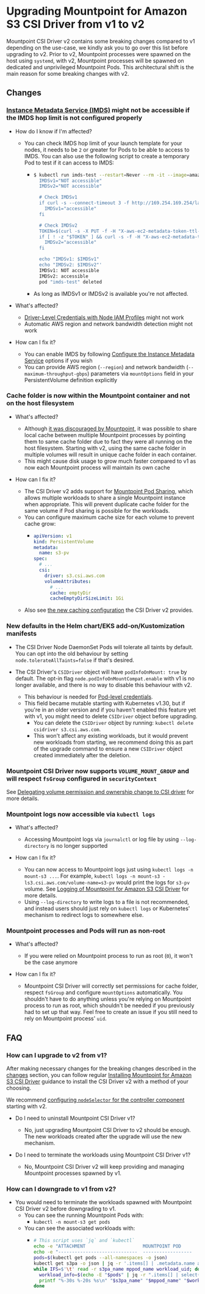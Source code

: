 # Upgrading Mountpoint for Amazon S3 CSI Driver from v1 to v2

Mountpoint CSI Driver v2 contains some breaking changes compared to v1 depending on the use-case,
we kindly ask you to go over this list before upgrading to v2.
Prior to v2, Mountpoint processes were spawned on the host using `systemd`,
with v2, Mountpoint processes will be spawned on dedicated and unprivileged Mountpoint Pods.
This architectural shift is the main reason for some breaking changes with v2.

## Changes

### [Instance Metadata Service (IMDS)](https://docs.aws.amazon.com/AWSEC2/latest/UserGuide/configuring-instance-metadata-service.html) might not be accessible if the IMDS hop limit is not configured properly

- How do I know if I'm affected?
  - You can check IMDS hop limit of your launch template for your nodes, it needs to be `2` or greater for Pods to be able to access to IMDS. You can also use the following script to create a temporary Pod to test if it can access to IMDS:
    - ```bash
      $ kubectl run imds-test --restart=Never --rm -it --image=amazonlinux:2 -- bash -c '
        IMDSv1="NOT accessible"
        IMDSv2="NOT accessible"

        # Check IMDSv1
        if curl -s --connect-timeout 3 -f http://169.254.169.254/latest/meta-data/ &>/dev/null; then
          IMDSv1="accessible"
        fi

        # Check IMDSv2
        TOKEN=$(curl -s -X PUT -f -H "X-aws-ec2-metadata-token-ttl-seconds: 21600" http://169.254.169.254/latest/api/token 2>/dev/null)
        if [ ! -z "$TOKEN" ] && curl -s -f -H "X-aws-ec2-metadata-token: $TOKEN" http://169.254.169.254/latest/meta-data/ &>/dev/null; then
          IMDSv2="accessible"
        fi

        echo "IMDSv1: $IMDSv1"
        echo "IMDSv2: $IMDSv2"'
        IMDSv1: NOT accessible
        IMDSv2: accessible
        pod "imds-test" deleted
      ```
    - As long as IMDSv1 or IMDSv2 is available you're not affected.

- What's affected?
  - [Driver-Level Credentials with Node IAM Profiles](./CONFIGURATION.md#driver-level-credentials-with-node-iam-profiles) might not work
  - Automatic AWS region and network bandwidth detection might not work

- How can I fix it?
  - You can enable IMDS by following [Configure the Instance Metadata Service](https://docs.aws.amazon.com/AWSEC2/latest/UserGuide/configuring-instance-metadata-options.html) options if you wish
  - You can provide AWS region (`--region`) and network bandwidth (`--maximum-throughput-gbps`) parameters via `mountOptions` field in your PersistentVolume definition explicitly

### Cache folder is now within the Mountpoint container and not on the host filesystem

- What's affected?
  - Although [it was discouraged by Mountpoint](https://github.com/awslabs/mountpoint-s3/blob/main/doc/CONFIGURATION.md#using-multiple-mountpoint-processes-on-a-host), it was possible to share local cache between multiple Mountpoint processes by pointing them to same cache folder due to fact they were all running on the host filesystem. Starting with v2, using the same cache folder in multiple volumes will result in unique cache folder in each container.
  - This might cause disk usage to grow much faster compared to v1 as now each Mountpoint process will maintain its own cache

- How can I fix it?
  - The CSI Driver v2 adds support for [Mountpoint Pod Sharing](MOUNTPOINT_POD_SHARING.md), which allows multiple workloads to share a single Mountpoint instance when appropriate. This will prevent duplicate cache folder for the same volume if Pod sharing is possible for the workloads.
  - You can configure maximum cache size for each volume to prevent cache grow:
    - ```yaml
      apiVersion: v1
      kind: PersistentVolume
      metadata:
        name: s3-pv
      spec:
        # ...
        csi:
          driver: s3.csi.aws.com
          volumeAttributes:
            # ...
            cache: emptyDir
            cacheEmptyDirSizeLimit: 1Gi
        ```
  - Also see [the new caching configuration](CACHING.md) the CSI Driver v2 provides.

### New defaults in the Helm chart/EKS add-on/Kustomization manifests

- The CSI Driver Node DaemonSet Pods will tolerate all taints by default. You can opt into the old behaviour by setting `node.tolerateAllTaints=false` if that's desired.

- The CSI Driver's `CSIDriver` object will have `podInfoOnMount: true` by default. The opt-in flag `node.podInfoOnMountCompat.enable` with v1 is no longer available, and there is no way to disable this behaviour with v2.
  - This behaviour is needed for [Pod-level credentials](CONFIGURATION.md#pod-level-credentials).
  - This field became mutable starting with Kubernetes v1.30, but if you're in an older version and if you haven't enabled this feature yet with v1, you might need to delete `CSIDriver` object before upgrading.
    - You can delete the `CSIDriver` object by running: `kubectl delete csidriver s3.csi.aws.com`.
    - This won't affect any existing workloads, but it would prevent new workloads from starting, we recommend doing this as part of the upgrade command to ensure a new `CSIDriver` object created immediately after the deletion.

### Mountpoint CSI Driver now supports `VOLUME_MOUNT_GROUP` and will respect `fsGroup` configured in `securityContext`

See [Delegating volume permission and ownership change to CSI driver](https://kubernetes.io/docs/tasks/configure-pod-container/security-context/#delegating-volume-permission-and-ownership-change-to-csi-driver) for more details.

### Mountpoint logs now accessible via `kubectl logs`

- What's affected?
  - Accessing Mountpoint logs via `journalctl` or log file by using `--log-directory` is no longer supported

- How can I fix it?
  - You can now access to Mountpoint logs just using `kubectl logs -n mount-s3 ...`. For example, `kubectl logs -n mount-s3 -ls3.csi.aws.com/volume-name=s3-pv` would print the logs for `s3-pv` volume. See [Logging of Mountpoint for Amazon S3 CSI Driver](LOGGING.md) for more details.
  - Using `--log-directory` to write logs to a file is not recommended, and instead users should just rely on `kubectl logs` or Kubernetes' mechanism to redirect logs to somewhere else.

### Mountpoint processes and Pods will run as non-root

- What's affected?
  - If you were relied on Mountpoint process to run as root (`0`), it won't be the case anymore

- How can I fix it?
  - Mountpoint CSI Driver will correctly set permissions for cache folder, respect `fsGroup` and configure `mountOptions` automatically. You shouldn't have to do anything unless you're relying on Mountpoint process to run as root, which shouldn't be needed if you previously had to set up that way. Feel free to create an issue if you still need to rely on Mountpoint process' `uid`.

## FAQ

### How can I upgrade to v2 from v1?

After making necessary changes for the breaking changes described in the [changes](#changes) section, you can follow regular [Installing Mountpoint for Amazon S3 CSI Driver](INSTALL.md) guidance to install the CSI Driver v2 with a method of your choosing.

We recommend [configuring `nodeSelector` for the controller component](INSTALL.md#configuring-nodeSelector-for-the-controller-component) starting with v2.

- Do I need to uninstall Mountpoint CSI Driver v1?
  - No, just upgrading Mountpoint CSI Driver to v2 should be enough. The new workloads created after the upgrade will use the new mechanism.

- Do I need to terminate the workloads using Mountpoint CSI Driver v1?
  - No, Mountpoint CSI Driver v2 will keep providing and managing Mountpoint processes spawned by v1.

### How can I downgrade to v1 from v2?

- You would need to terminate the workloads spawned with Mountpoint CSI Driver v2 before downgrading to v1.
  - You can see the running Mountpoint Pods with:
    - `kubectl -n mount-s3 get pods`
  - You can see the associated workloads with:
    - ```bash
      # This script uses `jq` and `kubectl`
      echo -e "ATTACHMENT                     MOUNTPOINT POD       WORKLOAD POD"
      echo -e "-----------------------------  ------------------   ------------------------------"
      pods=$(kubectl get pods --all-namespaces -o json)
      kubectl get s3pa -o json | jq -r '.items[] | .metadata.name as $s3paName | .spec.mountpointS3PodAttachments | to_entries[] | [$s3paName, .key, .value[0].workloadPodUID] | @tsv' |
      while IFS=$'\t' read -r s3pa_name mppod_name workload_uid; do
        workload_info=$(echo -E "$pods" | jq -r ".items[] | select(.metadata.uid==\"$workload_uid\") | .metadata.namespace + \"/\" + .metadata.name")
        printf "%-30s %-20s %s\n" "$s3pa_name" "$mppod_name" "$workload_info"
      done
      ```

